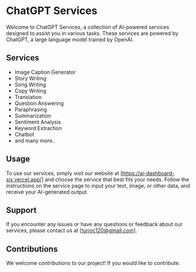 # ChatGPT Services

Welcome to ChatGPT Services, a collection of AI-powered services designed to assist you in various tasks. These services are powered by ChatGPT, a large language model trained by OpenAI.

## Services

- Image Caption Generator
- Story Writing
- Song Writing
- Copy Writing
- Translation
- Question Answering
- Paraphrasing
- Summarization
- Sentiment Analysis
- Keyword Extraction
- Chatbot
- and many more..

## Usage

To use our services, simply visit our website at [https://ai-dashboard-six.vercel.app/] and choose the service that best fits your needs. Follow the instructions on the service page to input your text, image, or other data, and receive your AI-generated output.

## Support

If you encounter any issues or have any questions or feedback about our services, please contact us at [turjoc120@gmail.com].

## Contributions

We welcome contributions to our project! If you would like to contribute.


